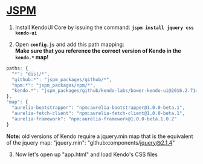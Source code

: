 # [JSPM](http://jspm.io/)


1. Install KendoUI Core by issuing the command:
**`jspm install jquery css kendo-ui`**

2. Open **`config.js`** and add this path mapping:  
  **Make sure that you reference the correct version of Kendo in the `kendo.*` map!**  
  ```javascript
  paths: {
    "*": "dist/*",
    "github:*": "jspm_packages/github/*",
    "npm:*": "jspm_packages/npm/*",
    "kendo.*": "jspm_packages/github/kendo-labs/bower-kendo-ui@2016.2.714/js/kendo.*.js"    <----
  },
  "map": {
    "aurelia-bootstrapper": "npm:aurelia-bootstrapper@1.0.0-beta.1",
    "aurelia-fetch-client": "npm:aurelia-fetch-client@1.0.0-beta.1",
    "aurelia-framework": "npm:aurelia-framework@1.0.0-beta.1.0.2"
  }
  ```

  **Note:** old versions of Kendo require a jquery.min map that is the equivalent of the jquery map: "jquery.min": "github:components/jquery@2.1.4"

3. Now let's open up "app.html" and load Kendo's CSS files

   ```html
<require from="kendo-ui/styles/kendo.common.min.css!"></require>
<require from="kendo-ui/styles/kendo.bootstrap.min.css!"></require>
```